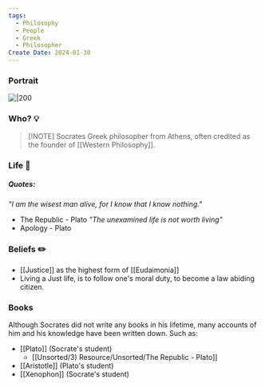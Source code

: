 ```yaml
---
tags:
  - Philosophy
  - People
  - Greek
  - Philosopher
Create Date: 2024-01-30
---
```

### Portrait
![|200](https://i.imgur.com/8uMnDKh.png)

### Who? 💡

> [!NOTE] Socrates
> Greek philosopher from Athens, often credited as the founder of [[Western Philosophy]].

### Life 📖
##### Quotes:
*"I am the wisest man alive, for I know  that I know nothing."*
- The Republic - Plato
*"The unexamined life is not worth living"*
- Apology - Plato

### Beliefs ✏️
- [[Justice]] as the highest form of [[Eudaimonia]]
- Living a Just life, is to follow one's moral duty, to become a law abiding citizen.

### Books
Although Socrates did not write any books in his lifetime, many accounts of him and his knowledge have been written down. Such as:
- [[Plato]] (Socrate's student)
	- [[Unsorted/3) Resource/Unsorted/The Republic - Plato]]
- [[Aristotle]] (Plato's student)
- [[Xenophon]] (Socrate's student)
